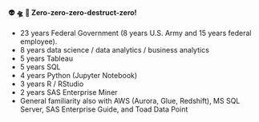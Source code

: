 <!--
**willshin-datascientist/willshin-datascientist** is a ✨ _special_ ✨ repository because its `README.md` (this file) appears on your GitHub profile.

Here are some ideas to get you started:

- 🔭 I’m currently working on ...
- 🌱 I’m currently learning ...
- 👯 I’m looking to collaborate on ...
- 🤔 I’m looking for help with ...
- 💬 Ask me about ...
- 📫 How to reach me: ...
- 😄 Pronouns: ...
- ⚡ Fun fact: ...
-->

#### :alien: :flying_saucer: :love_you_gesture: Zero-zero-zero-destruct-zero!

- 23 years Federal Government (8 years U.S. Army and 15 years federal employee).
- 8 years data science / data analytics / business analytics
- 5 years Tableau
- 5 years SQL
- 4 years Python (Jupyter Notebook)
- 3 years R / RStudio
- 2 years SAS Enterprise Miner
- General familiarity also with AWS (Aurora, Glue, Redshift), MS SQL Server, SAS Enterprise Guide, and Toad Data Point
